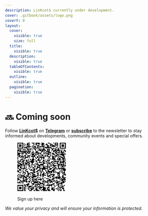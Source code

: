 ```yaml
---
description: LinKcot$ currently under development.
cover: .gitbook/assets/logo.png
coverY: 0
layout:
  cover:
    visible: true
    size: full
  title:
    visible: true
  description:
    visible: true
  tableOfContents:
    visible: true
  outline:
    visible: true
  pagination:
    visible: true
---
```


# 🔜 Coming soon

Follow [**LinKcot$**](https://linkcots.org/) on [**Telegram**](https://t.me/linkcots\_org/) or [**subscribe**](https://aecb16de.sibforms.com/serve/MUIFALnL83XsCBXiOZh\_t5WBjIYaupEVUAEhbhZQOBvXQOtFVj-QLjZEAclxw12xpT5y05dX6AFlqfBgkZNLmRonmj1SNOM4spoDmNznpu2Zbm14mUiNu-f2Jz9dB9F4GotIdlDCObWpY8U7yPLRlwRPM1CT\_EzGuDL6wlKT7PUa3U3ksbtkUdLzp1qGQvwUzhqaswSuWoWMPPBL) to the newsletter to stay informed about developments, community events and special offers.

<div align="left">

<figure><img src=".gitbook/assets/LinKcot$ _ Opt-in form QR code (1).png" alt="" width="160"><figcaption><p>Sign up here</p></figcaption></figure>

</div>

_We value your privacy and will ensure your information is protected._
